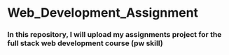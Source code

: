 # Web_Development_Assignment
### In this repository, I will upload my assignments project for the full stack web development course (pw skill)
